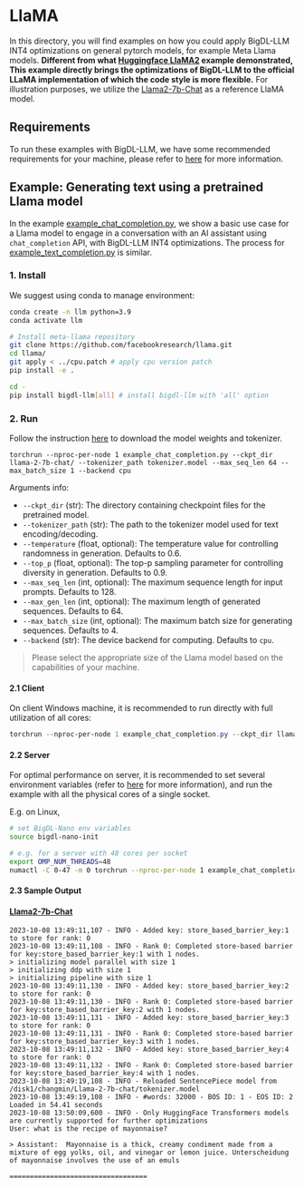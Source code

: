 # LlaMA

In this directory, you will find examples on how you could apply BigDL-LLM INT4 optimizations on general pytorch models, for example Meta Llama models. **Different from what [Huggingface LlaMA2](../llama2/) example demonstrated, This example directly brings the optimizations of BigDL-LLM to the official LLaMA implementation of which the code style is more flexible.** For illustration purposes, we utilize the [Llama2-7b-Chat](https://ai.meta.com/llama/) as a reference LlaMA model.

## Requirements
To run these examples with BigDL-LLM, we have some recommended requirements for your machine, please refer to [here](../README.md#recommended-requirements) for more information.

## Example: Generating text using a pretrained Llama model
In the example [example_chat_completion.py](./example_chat_completion.py), we show a basic use case for a Llama model to engage in a conversation with an AI assistant using `chat_completion` API, with BigDL-LLM INT4 optimizations. The process for [example_text_completion.py](./example_text_completion.py) is similar.
### 1. Install
We suggest using conda to manage environment:
```bash
conda create -n llm python=3.9
conda activate llm

# Install meta-llama repository
git clone https://github.com/facebookresearch/llama.git
cd llama/
git apply < ../cpu.patch # apply cpu version patch
pip install -e .

cd -
pip install bigdl-llm[all] # install bigdl-llm with 'all' option
```

### 2. Run
Follow the instruction [here](https://github.com/facebookresearch/llama#download) to download the model weights and tokenizer.
```
torchrun --nproc-per-node 1 example_chat_completion.py --ckpt_dir llama-2-7b-chat/ --tokenizer_path tokenizer.model --max_seq_len 64 --max_batch_size 1 --backend cpu
```

Arguments info:
- `--ckpt_dir` (str): The directory containing checkpoint files for the pretrained model.
- `--tokenizer_path` (str): The path to the tokenizer model used for text encoding/decoding.
- `--temperature` (float, optional): The temperature value for controlling randomness in generation.
    Defaults to 0.6.
- `--top_p` (float, optional): The top-p sampling parameter for controlling diversity in generation.
    Defaults to 0.9.
- `--max_seq_len` (int, optional): The maximum sequence length for input prompts. Defaults to 128.
- `--max_gen_len` (int, optional): The maximum length of generated sequences. Defaults to 64.
- `--max_batch_size` (int, optional): The maximum batch size for generating sequences. Defaults to 4.
- `--backend` (str): The device backend for computing. Defaults to `cpu`.

> Please select the appropriate size of the Llama model based on the capabilities of your machine.


#### 2.1 Client
On client Windows machine, it is recommended to run directly with full utilization of all cores:
```powershell
torchrun --nproc-per-node 1 example_chat_completion.py --ckpt_dir llama-2-7b-chat/ --tokenizer_path tokenizer.model --max_seq_len 64 --max_batch_size 1 --backend cpu
```

#### 2.2 Server
For optimal performance on server, it is recommended to set several environment variables (refer to [here](../README.md#best-known-configuration-on-linux) for more information), and run the example with all the physical cores of a single socket.

E.g. on Linux,
```bash
# set BigDL-Nano env variables
source bigdl-nano-init

# e.g. for a server with 48 cores per socket
export OMP_NUM_THREADS=48
numactl -C 0-47 -m 0 torchrun --nproc-per-node 1 example_chat_completion.py --ckpt_dir llama-2-7b-chat/ --tokenizer_path tokenizer.model --max_seq_len 64 --max_batch_size 1 --backend cpu
```

#### 2.3 Sample Output
#### [Llama2-7b-Chat](https://ai.meta.com/llama/)

```log
2023-10-08 13:49:11,107 - INFO - Added key: store_based_barrier_key:1 to store for rank: 0
2023-10-08 13:49:11,108 - INFO - Rank 0: Completed store-based barrier for key:store_based_barrier_key:1 with 1 nodes.
> initializing model parallel with size 1
> initializing ddp with size 1
> initializing pipeline with size 1
2023-10-08 13:49:11,130 - INFO - Added key: store_based_barrier_key:2 to store for rank: 0
2023-10-08 13:49:11,130 - INFO - Rank 0: Completed store-based barrier for key:store_based_barrier_key:2 with 1 nodes.
2023-10-08 13:49:11,131 - INFO - Added key: store_based_barrier_key:3 to store for rank: 0
2023-10-08 13:49:11,131 - INFO - Rank 0: Completed store-based barrier for key:store_based_barrier_key:3 with 1 nodes.
2023-10-08 13:49:11,132 - INFO - Added key: store_based_barrier_key:4 to store for rank: 0
2023-10-08 13:49:11,132 - INFO - Rank 0: Completed store-based barrier for key:store_based_barrier_key:4 with 1 nodes.
2023-10-08 13:49:19,108 - INFO - Reloaded SentencePiece model from /disk1/changmin/Llama-2-7b-chat/tokenizer.model
2023-10-08 13:49:19,108 - INFO - #words: 32000 - BOS ID: 1 - EOS ID: 2
Loaded in 54.41 seconds
2023-10-08 13:50:09,600 - INFO - Only HuggingFace Transformers models are currently supported for further optimizations
User: what is the recipe of mayonnaise?

> Assistant:  Mayonnaise is a thick, creamy condiment made from a mixture of egg yolks, oil, and vinegar or lemon juice. Unterscheidung of mayonnaise involves the use of an emuls

==================================
```
